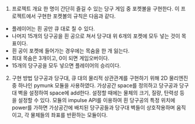 1. 프로젝트 개요
	한 명이 간단히 즐길 수 있는 당구 게임 중 포켓볼을 구현한다. 이 프로젝트에서 구현한 포켓볼의 규칙은 다음과 같다.
- 플레이어는 흰 공만 큐 대로 칠 수 있다.
- 나머지 15개의 당구공을 흰 공으로 쳐서 당구대 위 6개의 포켓에 모두 넣는 것이 목표이다.
- 흰 공이 포켓에 들어가는 경우에는 목숨을 한 개 잃는다.
- 최대 목숨은 3개이고, 0이 되면 게임오버이다.
- 15개의 당구공을 모두 넣으면 플레이어의 승리이다.


2. 구현 방법
	당구공과 당구대, 큐 대의 물리적 상관관계를 구현하기 위해 2D 물리엔진 중 하나인 pymunk 모듈을 사용하였다. 가상공간 space를 정의하고 당구공과 당구대 벽을 설정하여 space에 add한다. 설정할 때에는 물체의 크기, 질량, 탄력성 등을 설정할 수 있다. 모듈의 impulse API를 이용하여 흰 당구공의 특정 위치에 power를 가하면 가상공간에 배치된 당구공들과 당구대 벽들이 상호작용하며 움직이고, 각 물체들의 좌표를 반환하는 모듈이다.
